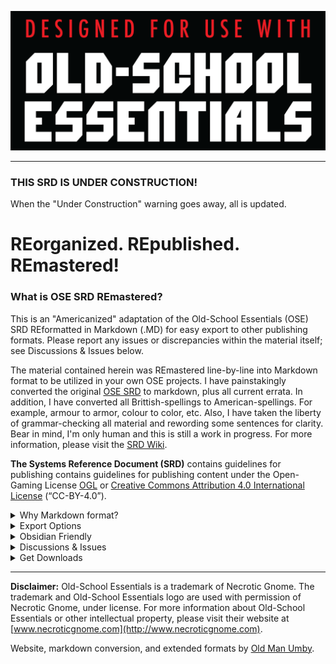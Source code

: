 
![OSE Logo](OSE.Logo.Black.png)

---

### THIS SRD IS UNDER CONSTRUCTION!

When the "Under Construction" warning goes away, all is updated.

# REorganized. REpublished. REmastered!

### What is OSE SRD REmastered?

This is an "Americanized" adaptation of the Old-School Essentials (OSE) SRD REformatted in Markdown (.MD) for easy export to other publishing formats. Please report any issues or discrepancies within the material itself; see Discussions & Issues below.

The material contained herein was REmastered line-by-line into Markdown format to be utilized in your own OSE projects. I have painstakingly converted the original [OSE SRD](https://oldschoolessentials.necroticgnome.com/srd/index.php/Main_Page) to markdown, plus all current errata. In addition, I have converted all Brittish-spellings to American-spellings. For example, armour to armor, colour to color, etc. Also, I have taken the liberty of grammar-checking all material and rewording some sentences for clarity. Bear in mind, I'm only human and this is still a work in progress. For more information, please visit the [SRD Wiki](https://srd.wiki).

**The Systems Reference Document (SRD)** contains guidelines for publishing contains guidelines for publishing content under the Open-Gaming License [OGL](https://oldschoolessentials.necroticgnome.com/srd/index.php/Open_Game_License) or [Creative Commons Attribution 4.0 International License](https://creativecommons.org/licenses/by/4.0/legalcode) (“CC-BY-4.0”).

<details>
 <summary>Why Markdown format?</summary>

Markdown is a lightweight markup language with plain text formatting syntax created by [John Gruber](https://daringfireball.net). By its very nature, being a plain text file, it is designed to add future-proofing to any set of documents while still maintaining basic text and table formatting options. In addition, Markdown may be exported to HTML and many other formats using a number of various Markdown editors. Markdown is often used to format readme files, for writing books, blogs, and messages, or to simply create rich text using plain text in a Markdown editor.

</details>

<details>
 <summary>Export Options</summary>

I recommend using the following Markdown applications to edit the material:

* [Typora](https://typora.io): $15 (Pay Once)
* [Visual Studio Code](https://code.visualstudio.com/Download): FREE!

To export Markdown to various publishing formats, I recommend using Typora (listed above) as it has many good export options which will satify the majority of users. Most any good Markdown editors will offer basic exports. However, if you want more options, [PanWriter](https://panwriter.com) is the best solution. However, for PanWiter to function properly, the following applications must also be installed to maximize your export options:

* [Download PanDoc](https://github.com/jgm/pandoc/releases/download/2.19.2/pandoc-2.19.2-macOS.pkg)

Alternatively, you can install pandoc using Homebrew:

`brew install pandoc`

Homebrew can also install other software that integrates with Pandoc. For example, to install librsvg (its rsvg-convert covers formats without SVG support), Python (to use Pandoc filters), and BasicTeX (to typeset PDFs with LaTeX):

`brew install librsvg python homebrew/cask/basictex`

Note: On unsupported versions of macOS (more than three releases old), Homebrew installs from the source, which takes additional time and disk space for the ghc compiler and dependent Haskell libraries.

There is a zip file containing the binaries and man pages, for those who prefer not to use the installer. Simply unzip the file and move the binaries and man pages to whatever directory you like.

By default, Pandoc creates PDFs using LaTeX. Because a full MacTeX installation uses four gigabytes of disk space, we recommend BasicTeX or TinyTeX and using the tlmgr tool to install additional packages as needed. If you receive errors warning of fonts not found:

`tlmgr install collection-fontsrecommended`

</details>

<details>
 <summary>Obsidian Friendly</summary>

This adaption of the OSE SRD is designed specifically for PKM applications like Obsidian. [Obsidian.md](https://obsidian.md) is a powerful knowledge base on top of a local folder of plain text Markdown files. That definition sounds simple; however, Obsidian is much, much more. Visit [Josh Plunket's YouTube Channel](https://www.youtube.com/c/JoshPlunkett/videos) to learn more about using Obsidian for your roleplaying game campaign management.

</details>

<details>
 <summary>Discussions & Issues</summary>

Feel free to visit our [discussion](https://github.com/OldManUmby/OSE.SRD.Wiki/discussions) forum to examine publishing ideas regarding the D&D SRD. Please **REport** any [issues](https://github.com/OldManUmby/OSE.SRD.Wiki/issues) you find through Github. As an alternative, you can **REfork & REuse** this project through a GitHub [pull request](https://github.com/OldManUmby/OSE.SRD.Wiki/pulls).

</details>

<details>
 <summary>Get Downloads</summary>

* Download the latest [Release](https://github.com/OldManUmby/OSE.SRD.Wiki/releases).
* Download OSE official [Basic Rules](https://necroticgnome.com/products/old-school-essentials-basic-rules).
* Download OSE official [Errata](https://docs.google.com/document/d/1dzQnig4CNET8-1yLJgOfYdssc70oUp5rGfGUZuBZBQE/edit#heading=h.8u1si328qbpn).
* Download OSE official [Characters Sheets]([http://dnd.wizards.com/articles/features/character_sheets](https://necroticgnome.com/collections/free-downloads)).

</details>

---

**Disclaimer:** Old-School Essentials is a trademark of Necrotic Gnome. The trademark and Old-School Essentials logo are used with permission of Necrotic Gnome, under license. For more information about Old-School Essentials or other intellectual property, please visit their website at [www.necroticgnome.com](http://www.necroticgnome.com).

Website, markdown conversion, and extended formats by [Old Man Umby](http://www.oldmanumby.com).
